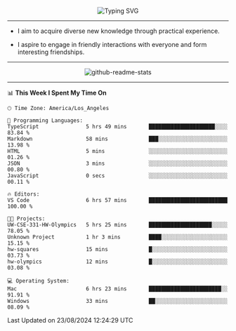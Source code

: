 <p align="center">
  <img src="https://readme-typing-svg.demolab.com?font=Fira+Code&weight=500&size=32&duration=2500&pause=1600&center=true&vCenter=true&random=false&width=1024&height=64&lines=Hi+there+%F0%9F%91%8B;I'm+delighted+you+could+make+it+here+%F0%9F%8E%89;I'm+Harry%2C+a+college+student+still+finding+my+way" alt="Typing SVG" />
</p>


---


- I aim to acquire diverse new knowledge through practical experience.

- I aspire to engage in friendly interactions with everyone and form interesting friendships.


---


<p align="center">
  <img src="https://github-readme-stats.vercel.app/api?username=Harry-Jing&show_icons=true" alt="github-readme-stats"/>
</p>


---

<!--START_SECTION:waka-->
📊 **This Week I Spent My Time On** 

```text
🕑︎ Time Zone: America/Los_Angeles

💬 Programming Languages: 
TypeScript               5 hrs 49 mins       █████████████████████░░░░   83.84 % 
Markdown                 58 mins             ███░░░░░░░░░░░░░░░░░░░░░░   13.98 % 
HTML                     5 mins              ░░░░░░░░░░░░░░░░░░░░░░░░░   01.26 % 
JSON                     3 mins              ░░░░░░░░░░░░░░░░░░░░░░░░░   00.80 % 
JavaScript               0 secs              ░░░░░░░░░░░░░░░░░░░░░░░░░   00.11 % 

🔥 Editors: 
VS Code                  6 hrs 57 mins       █████████████████████████   100.00 % 

🐱‍💻 Projects: 
UW-CSE-331-HW-Olympics   5 hrs 25 mins       ████████████████████░░░░░   78.05 % 
Unknown Project          1 hr 3 mins         ████░░░░░░░░░░░░░░░░░░░░░   15.15 % 
hw-squares               15 mins             █░░░░░░░░░░░░░░░░░░░░░░░░   03.73 % 
hw-olympics              12 mins             █░░░░░░░░░░░░░░░░░░░░░░░░   03.08 % 

💻 Operating System: 
Mac                      6 hrs 23 mins       ███████████████████████░░   91.91 % 
Windows                  33 mins             ██░░░░░░░░░░░░░░░░░░░░░░░   08.09 % 
```


 Last Updated on 23/08/2024 12:24:29 UTC
<!--END_SECTION:waka-->
